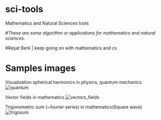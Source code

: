 # sci-tools
Mathematics and Natural Sciences tools

#*These are some algorithm or applications for mathematics and natural sciences.*

#Reşat Berk | keep going on with mathematics and cs

# Samples images

Visualization spherical harmonics in physics, quantum mechanics
![quantum](https://github.com/mathpathconsole/sci-tools/assets/116816908/134bf226-ac96-44c2-8299-0ffb48df8e3e)

Vector fields in mathematics
![vectors_fields](https://github.com/mathpathconsole/sci-tools/assets/116816908/b025becc-1640-45af-b612-bfc08a5f1a89)

Trigonometric sum (~fourier series) in mathematics(Square wave)
![trigosum](https://github.com/mathpathconsole/sci-tools/assets/116816908/c543173f-3bd9-478b-b3d6-affb7a81b0fd)
